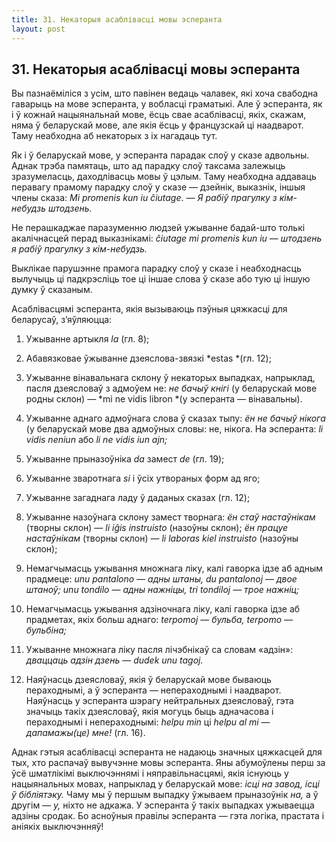 ```yaml
---
title: 31. Некаторыя асаблівасці мовы эсперанта
layout: post
---
```

## 31. Некаторыя асаблівасці мовы эсперанта

Вы пазнаёміліся з усім, што павінен ведаць чалавек, які хоча свабодна
гаварыць на мове эсперанта, у вобласці граматыкі. Але ў эсперанта, як
і ў кожнай нацыянальнай мове, ёсць свае асаблівасці, якіх, скажам,
няма ў беларускай мове, але якія ёсць у французскай ці наадварот.
Таму неабходна аб некаторых з іх нагадаць тут.

Як і ў беларускай мове, у эсперанта парадак слоў у сказе адвольны.
Аднак трэба памятаць, што ад парадку слоў таксама залежыць
зразумеласць, даходлівасць мовы ў цэлым. Таму неабходна
аддаваць перавагу прамому парадку слоў у сказе — дзейнік,
выказнік, іншыя члены сказа: *Mi promenis kun iu ĉiutage*. — *Я
рабіў прагулку з кім-небудзь штодзень.*

Не перашкаджае паразуменню людзей ужыванне бадай-што толькі
акалічнасцей перад выказнікамі: *ĉiutage mi promenis kun
iu* — *штодзень я рабіў прагулку з кім-небудзь.*

Выклікае парушэнне прамога парадку слоў у сказе і неабходнасць
вылучыць ці падкрэсліць тое ці іншае слова ў сказе або тую ці
іншую думку ў сказаным.

Асаблівасцямі эсперанта, якія вызываюць пэўныя цяжкасці для беларусаў,
з’яўляюцца:

1. Ужыванне артыкля *la* (гл. 8);

2. Абавязковае ўжыванне дзеяслова-звязкі *estas *(гл. 12);

3. Ужыванне вінавальнага склону ў некаторых выпадках, напрыклад,
пасля дзеясловаў з адмоўем не: *не бачыў кнігі* (у беларускай
мове родны склон) — *mi ne vidis libron *(у эсперанта —
вінавальны).

4. Ужыванне аднаго адмоўнага слова ў сказах тыпу: *ён не бачыў
нікога* (у беларускай мове два адмоўных словы: не, нікога. На
эсперанта: *li vidis neniun* або *li ne vidis iun ajn;*

5. Ужыванне прыназоўніка *da* замест *de* (гл. 19);

6. Ужыванне зваротнага *si* і ўсіх утвораных форм ад яго;

7. Ужыванне загаднага ладу ў даданых сказах (гл. 12);

8. Ужыванне назоўнага склону замест творнага: *ён стаў настаўнікам*
(творны склон) — *li iĝis instruisto* (назоўны склон); *ён працуе
настаўнікам* (творны склон) — *li laboras kiel instruisto*
(назоўны склон);

9. Немагчымасць ужывання множнага ліку, калі гаворка ідзе аб адным
прадмеце: *unu pantalono* — *адны штаны, du pantalonoj* — *двое
штаноў; unu tondilo* — *адны нажніцы, tri tondiloj* — *трое
нажніц;*

10. Немагчымасць ужывання адзіночнага ліку, калі гаворка ідзе аб
прадметах, якіх больш аднаго: *terpomoj* — *бульба, terpomo* —
*бульбіна;*

11. Ужыванне множнага ліку пасля лічэбнікаў са словам «адзін»:
*дваццаць адзін дзень* — *dudek unu tagoj.*

12. Наяўнасць дзеясловаў, якія ў беларускай мове бываюць пераходнымі,
а ў эсперанта — непераходнымі і наадварот. Наяўнасць у эсперанта
шэрагу нейтральных дзеясловаў, гэта значыць такіх дзеясловаў,
якія могуць быць адначасова і пераходнымі і непераходнымі: *helpu
min* ці *helpu al mi* — *дапамажы(це)* *мне!* (гл. 16).

Аднак гэтыя асаблівасці эсперанта не надаюць значных цяжкасцей для
тых, хто распачаў вывучэнне мовы эсперанта. Яны абумоўлены перш за
ўсё шматлікімі выключэннямі і няправільнасцямі, якія існуюць у
нацыянальных мовах, напрыклад у беларускай мове: *ісці на
завод, ісці ў бібліятэку.* Чаму мы ў першым выпадку ўжываем
прыназоўнік *на,* а ў другім — *у,* ніхто не адкажа. У эсперанта
ў такіх выпадках ужываецца адзіны сродак. Бо асноўныя правілы
эсперанта — гэта логіка, прастата і аніякіх выключэнняў!

